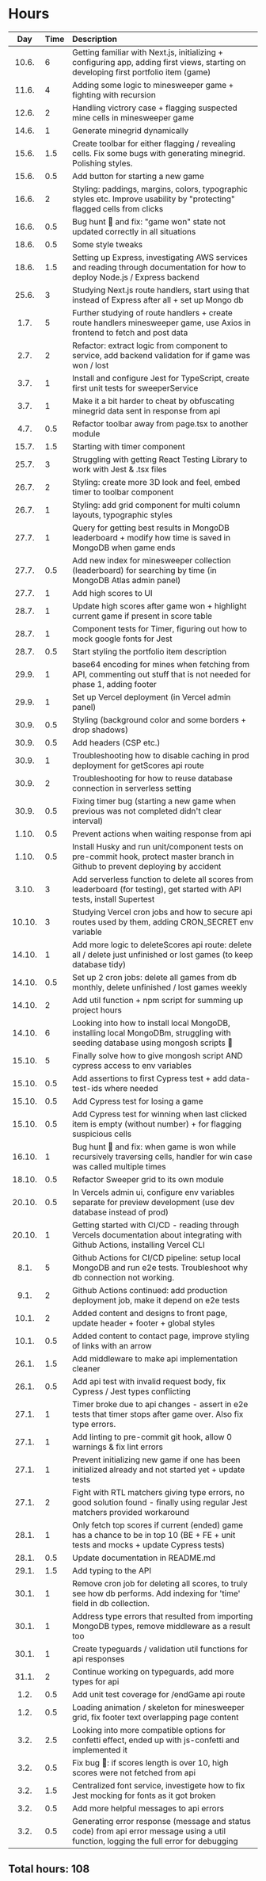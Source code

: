 # Hours

|  Day   | Time | Description                                                                                                                            |
| :----: | :--- | :------------------------------------------------------------------------------------------------------------------------------------- |
| 10.6.  | 6    | Getting familiar with Next.js, initializing + configuring app, adding first views, starting on developing first portfolio item (game)  |
| 11.6.  | 4    | Adding some logic to minesweeper game + fighting with recursion                                                                        |
| 12.6.  | 2    | Handling victrory case + flagging suspected mine cells in minesweeper game                                                             |
| 14.6.  | 1    | Generate minegrid dynamically                                                                                                          |
| 15.6.  | 1.5  | Create toolbar for either flagging / revealing cells. Fix some bugs with generating minegrid. Polishing styles.                        |
| 15.6.  | 0.5  | Add button for starting a new game                                                                                                     |
| 16.6.  | 2    | Styling: paddings, margins, colors, typographic styles etc. Improve usability by "protecting" flagged cells from clicks                |
| 16.6.  | 0.5  | Bug hunt 🐛 and fix: "game won" state not updated correctly in all situations                                                          |
| 18.6.  | 0.5  | Some style tweaks                                                                                                                      |
| 18.6.  | 1.5  | Setting up Express, investigating AWS services and reading through documentation for how to deploy Node.js / Express backend           |
| 25.6.  | 3    | Studying Next.js route handlers, start using that instead of Express after all + set up Mongo db                                       |
|  1.7.  | 5    | Further studying of route handlers + create route handlers minesweeper game, use Axios in frontend to fetch and post data              |
|  2.7.  | 2    | Refactor: extract logic from component to service, add backend validation for if game was won / lost                                   |
|  3.7.  | 1    | Install and configure Jest for TypeScript, create first unit tests for sweeperService                                                  |
|  3.7.  | 1    | Make it a bit harder to cheat by obfuscating minegrid data sent in response from api                                                   |
|  4.7.  | 0.5  | Refactor toolbar away from page.tsx to another module                                                                                  |
| 15.7.  | 1.5  | Starting with timer component                                                                                                          |
| 25.7.  | 3    | Struggling with getting React Testing Library to work with Jest & .tsx files                                                           |
| 26.7.  | 2    | Styling: create more 3D look and feel, embed timer to toolbar component                                                                |
| 26.7.  | 1    | Styling: add grid component for multi column layouts, typographic styles                                                               |
| 27.7.  | 1    | Query for getting best results in MongoDB leaderboard + modify how time is saved in MongoDB when game ends                             |
| 27.7.  | 0.5  | Add new index for minesweeper collection (leaderboard) for searching by time (in MongoDB Atlas admin panel)                            |
| 27.7.  | 1    | Add high scores to UI                                                                                                                  |
| 28.7.  | 1    | Update high scores after game won + highlight current game if present in score table                                                   |
| 28.7.  | 1    | Component tests for Timer, figuring out how to mock google fonts for Jest                                                              |
| 28.7.  | 0.5  | Start styling the portfolio item description                                                                                           |
| 29.9.  | 1    | base64 encoding for mines when fetching from API, commenting out stuff that is not needed for phase 1, adding footer                   |
| 29.9.  | 1    | Set up Vercel deployment (in Vercel admin panel)                                                                                       |
| 30.9.  | 0.5  | Styling (background color and some borders + drop shadows)                                                                             |
| 30.9.  | 0.5  | Add headers (CSP etc.)                                                                                                                 |
| 30.9.  | 1    | Troubleshooting how to disable caching in prod deployment for getScores api route                                                      |
| 30.9.  | 2    | Troubleshooting for how to reuse database connection in serverless setting                                                             |
| 30.9.  | 0.5  | Fixing timer bug (starting a new game when previous was not completed didn't clear interval)                                           |
| 1.10.  | 0.5  | Prevent actions when waiting response from api                                                                                         |
| 1.10.  | 0.5  | Install Husky and run unit/component tests on pre-commit hook, protect master branch in Github to prevent deploying by accident        |
| 3.10.  | 3    | Add serverless function to delete all scores from leaderboard (for testing), get started with API tests, install Supertest             |
| 10.10. | 3    | Studying Vercel cron jobs and how to secure api routes used by them, adding CRON_SECRET env variable                                   |
| 14.10. | 1    | Add more logic to deleteScores api route: delete all / delete just unfinished or lost games (to keep database tidy)                    |
| 14.10. | 0.5  | Set up 2 cron jobs: delete all games from db monthly, delete unfinished / lost games weekly                                            |
| 14.10. | 2    | Add util function + npm script for summing up project hours                                                                            |
| 14.10. | 6    | Looking into how to install local MongoDB, installing local MongoDBm, struggling with seeding database using mongosh scripts 🤯        |
| 15.10. | 5    | Finally solve how to give mongosh script AND cypress access to env variables                                                           |
| 15.10. | 0.5  | Add assertions to first Cypress test + add data-test-ids where needed                                                                  |
| 15.10. | 0.5  | Add Cypress test for losing a game                                                                                                     |
| 15.10. | 0.5  | Add Cypress test for winning when last clicked item is empty (without number) + for flagging suspicious cells                          |
| 16.10. | 1    | Bug hunt 🐛 and fix: when game is won while recursively traversing cells, handler for win case was called multiple times               |
| 18.10. | 0.5  | Refactor Sweeper grid to its own module                                                                                                |
| 20.10. | 0.5  | In Vercels admin ui, configure env variables separate for preview development (use dev database instead of prod)                       |
| 20.10. | 1    | Getting started with CI/CD - reading through Vercels documentation about integrating with Github Actions, installing Vercel CLI        |
|  8.1.  | 5    | Github Actions for CI/CD pipeline: setup local MongoDB and run e2e tests. Troubleshoot why db connection not working.                  |
|  9.1.  | 2    | Github Actions continued: add production deployment job, make it depend on e2e tests                                                   |
| 10.1.  | 2    | Added content and designs to front page, update header + footer + global styles                                                        |
| 10.1.  | 0.5  | Added content to contact page, improve styling of links with an arrow                                                                  |
| 26.1.  | 1.5  | Add middleware to make api implementation cleaner                                                                                      |
| 26.1.  | 0.5  | Add api test with invalid request body, fix Cypress / Jest types conflicting                                                           |
| 27.1.  | 1    | Timer broke due to api changes - assert in e2e tests that timer stops after game over. Also fix type errors.                           |
| 27.1.  | 1    | Add linting to pre-commit git hook, allow 0 warnings & fix lint errors                                                                 |
| 27.1.  | 1    | Prevent initializing new game if one has been initialized already and not started yet + update tests                                   |
| 27.1.  | 2    | Fight with RTL matchers giving type errors, no good solution found - finally using regular Jest matchers provided workaround           |
| 28.1.  | 1    | Only fetch top scores if current (ended) game has a chance to be in top 10 (BE + FE + unit tests and mocks + update Cypress tests)     |
| 28.1.  | 0.5  | Update documentation in README.md                                                                                                      |
| 29.1.  | 1.5  | Add typing to the API                                                                                                                  |
| 30.1.  | 1    | Remove cron job for deleting all scores, to truly see how db performs. Add indexing for 'time' field in db collection.                 |
| 30.1.  | 1    | Address type errors that resulted from importing MongoDB types, remove middleware as a result too                                      |
| 30.1.  | 1    | Create typeguards / validation util functions for api responses                                                                        |
| 31.1.  | 2    | Continue working on typeguards, add more types for api                                                                                 |
|  1.2.  | 0.5  | Add unit test coverage for /endGame api route                                                                                          |
|  1.2.  | 0.5  | Loading animation / skeleton for minesweeper grid, fix footer text overlapping page content                                            |
|  3.2.  | 2.5  | Looking into more compatible options for confetti effect, ended up with js-confetti and implemented it                                 |
|  3.2.  | 0.5  | Fix bug 🐛: if scores length is over 10, high scores were not fetched from api                                                         |
|  3.2.  | 1.5  | Centralized font service, investigete how to fix Jest mocking for fonts as it got broken                                               |
|  3.2.  | 0.5  | Add more helpful messages to api errors                                                                                                |
|  3.2.  | 0.5  | Generating error response (message and status code) from api error message using a util function, logging the full error for debugging |

## Total hours: 108
